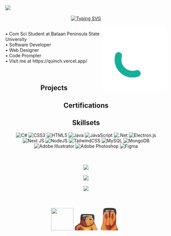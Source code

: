 [![](https://visitcount.itsvg.in/api?id=Quinchy&icon=5&color=9)](https://visitcount.itsvg.in)
 <p align='center'><a href="https://git.io/typing-svg"><img src="https://readme-typing-svg.demolab.com?font=Fira+Code&pause=1000&color=33F7AD&width=435&lines=Hi!+I'm+Cyril+James+De+Guzman." alt="Typing SVG" /></a></p>

<img align="right" style="width:200px;" src="image/QuinchY.gif"/>
<br /> 
• Com Sci Student at Bataan Peninsula State University
<br />
• Software Developer
<br />
• Web Designer
<br />
• Code Prompter
<br />
• Visit me at https://quinch.vercel.app/
<br />

 <br />
 <br />
 <div align="center">

  ## Projects
  
</div>
<div align="center">

  ## Certifications

</div>

<div align="center">

  ## Skillsets

</div>

<div align="center">

![C#](https://img.shields.io/badge/c%23-%23239120.svg?style=for-the-badge&logo=c-sharp&logoColor=white) ![CSS3](https://img.shields.io/badge/css3-%231572B6.svg?style=for-the-badge&logo=css3&logoColor=white) ![HTML5](https://img.shields.io/badge/html5-%23E34F26.svg?style=for-the-badge&logo=html5&logoColor=white) ![Java](https://img.shields.io/badge/java-%23ED8B00.svg?style=for-the-badge&logo=java&logoColor=white) ![JavaScript](https://img.shields.io/badge/javascript-%23323330.svg?style=for-the-badge&logo=javascript&logoColor=%23F7DF1E) ![.Net](https://img.shields.io/badge/.NET-5C2D91?style=for-the-badge&logo=.net&logoColor=white) ![Electron.js](https://img.shields.io/badge/Electron-191970?style=for-the-badge&logo=Electron&logoColor=white) ![Next JS](https://img.shields.io/badge/Next-black?style=for-the-badge&logo=next.js&logoColor=white) ![NodeJS](https://img.shields.io/badge/node.js-6DA55F?style=for-the-badge&logo=node.js&logoColor=white) ![TailwindCSS](https://img.shields.io/badge/tailwindcss-%2338B2AC.svg?style=for-the-badge&logo=tailwind-css&logoColor=white) ![MySQL](https://img.shields.io/badge/mysql-%2300f.svg?style=for-the-badge&logo=mysql&logoColor=white) ![MongoDB](https://img.shields.io/badge/MongoDB-%234ea94b.svg?style=for-the-badge&logo=mongodb&logoColor=white) ![Adobe Illustrator](https://img.shields.io/badge/adobeillustrator-%23FF9A00.svg?style=for-the-badge&logo=adobeillustrator&logoColor=white) ![Adobe Photoshop](https://img.shields.io/badge/adobephotoshop-%2331A8FF.svg?style=for-the-badge&logo=adobephotoshop&logoColor=white) 	![Figma](https://img.shields.io/badge/figma-%23F24E1E.svg?style=for-the-badge&logo=figma&logoColor=white)
  
<h2 align="center" style="margin-top: 50px;"></h2>

</div>
  
<div align="center">
  
![](https://github-readme-stats.vercel.app/api?username=Quinchy&theme=vue-dark&hide_border=false&include_all_commits=false&count_private=false)<br/>
</div>

<div align="center">
  
![](https://github-readme-streak-stats.herokuapp.com/?user=Quinchy&theme=vue-dark&hide_border=false)<br/>
</div>

<div align="center">
  
![](https://github-readme-stats.vercel.app/api/top-langs/?username=Quinchy&theme=vue-dark&hide_border=false&include_all_commits=false&count_private=false&layout=compact) 
  
</div>

<h2 align="center" style="margin-top: 50px;"></h2>

<p align="center">
  <img width="70" height="70" src="image/quinch1.png"/>
  <img width="70" height="70" src="image/quinch2.png"/>
  <img width="70" height="70"  src="image/quinch3.png"/>
</p>
